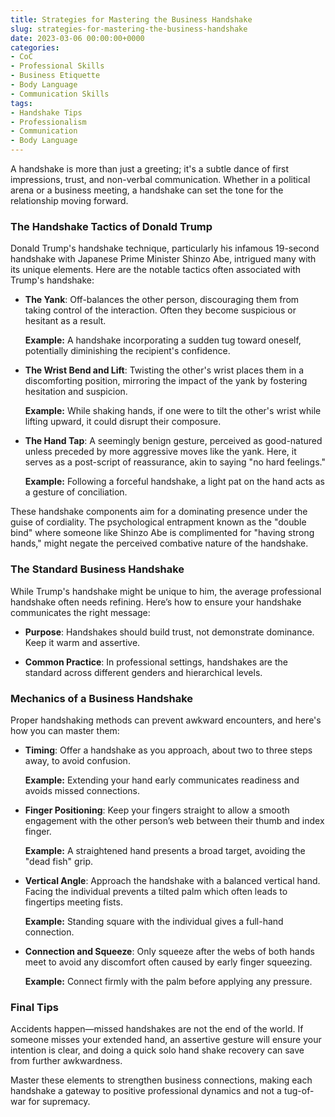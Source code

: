 ```yaml
---
title: Strategies for Mastering the Business Handshake
slug: strategies-for-mastering-the-business-handshake
date: 2023-03-06 00:00:00+0000
categories:
- CoC
- Professional Skills
- Business Etiquette
- Body Language
- Communication Skills
tags:
- Handshake Tips
- Professionalism
- Communication
- Body Language
---
```


A handshake is more than just a greeting; it's a subtle dance of first impressions, trust, and non-verbal communication. Whether in a political arena or a business meeting, a handshake can set the tone for the relationship moving forward.

### The Handshake Tactics of Donald Trump

Donald Trump's handshake technique, particularly his infamous 19-second handshake with Japanese Prime Minister Shinzo Abe, intrigued many with its unique elements. Here are the notable tactics often associated with Trump's handshake:

- **The Yank**: Off-balances the other person, discouraging them from taking control of the interaction. Often they become suspicious or hesitant as a result.

  **Example:** A handshake incorporating a sudden tug toward oneself, potentially diminishing the recipient's confidence.

- **The Wrist Bend and Lift**: Twisting the other's wrist places them in a discomforting position, mirroring the impact of the yank by fostering hesitation and suspicion.

  **Example:** While shaking hands, if one were to tilt the other's wrist while lifting upward, it could disrupt their composure.

- **The Hand Tap**: A seemingly benign gesture, perceived as good-natured unless preceded by more aggressive moves like the yank. Here, it serves as a post-script of reassurance, akin to saying "no hard feelings."

  **Example:** Following a forceful handshake, a light pat on the hand acts as a gesture of conciliation.

These handshake components aim for a dominating presence under the guise of cordiality. The psychological entrapment known as the "double bind" where someone like Shinzo Abe is complimented for "having strong hands," might negate the perceived combative nature of the handshake.

### The Standard Business Handshake

While Trump's handshake might be unique to him, the average professional handshake often needs refining. Here’s how to ensure your handshake communicates the right message:

- **Purpose**: Handshakes should build trust, not demonstrate dominance. Keep it warm and assertive.

- **Common Practice**: In professional settings, handshakes are the standard across different genders and hierarchical levels.

### Mechanics of a Business Handshake

Proper handshaking methods can prevent awkward encounters, and here's how you can master them:

- **Timing**: Offer a handshake as you approach, about two to three steps away, to avoid confusion.

  **Example:** Extending your hand early communicates readiness and avoids missed connections.

- **Finger Positioning**: Keep your fingers straight to allow a smooth engagement with the other person’s web between their thumb and index finger.

  **Example:** A straightened hand presents a broad target, avoiding the "dead fish" grip.

- **Vertical Angle**: Approach the handshake with a balanced vertical hand. Facing the individual prevents a tilted palm which often leads to fingertips meeting fists.

  **Example:** Standing square with the individual gives a full-hand connection.

- **Connection and Squeeze**: Only squeeze after the webs of both hands meet to avoid any discomfort often caused by early finger squeezing.

  **Example:** Connect firmly with the palm before applying any pressure.

### Final Tips

Accidents happen—missed handshakes are not the end of the world. If someone misses your extended hand, an assertive gesture will ensure your intention is clear, and doing a quick solo hand shake recovery can save from further awkwardness.

Master these elements to strengthen business connections, making each handshake a gateway to positive professional dynamics and not a tug-of-war for supremacy.
